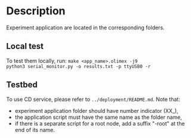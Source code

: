 # Description

Experiment application are located in the corresponding folders. 

## Local test

To test them locally, run:
`make <app_name>.olimex -j9` \
`python3 serial_monitor.py -o results.txt -p ttyUSB0 -r`

## Testbed

To use CD service, please refer to `../deployment/README.md`. Note that:

* experiment application folder should have number indicator (XX_),
* the application script must have the same name as the folder name,
* if there is a separate script for a root node, add a suffix "-root" at the end of its name.